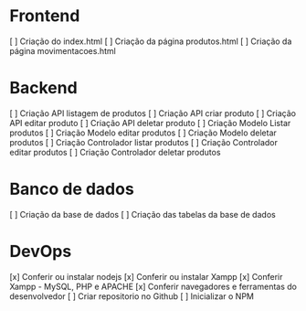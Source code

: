 # Frontend
[ ] Criação do index.html
[ ] Criação da página produtos.html
[ ] Criação da página movimentacoes.html

# Backend
[ ] Criação API listagem de produtos
[ ] Criação API criar  produto
[ ] Criação API editar  produto
[ ] Criação API deletar  produto
[ ] Criação Modelo Listar  produtos
[ ] Criação Modelo editar  produtos
[ ] Criação Modelo deletar  produtos
[ ] Criação Controlador listar  produtos
[ ] Criação Controlador editar  produtos
[ ] Criação Controlador deletar  produtos

# Banco de dados
[ ] Criação da base de dados
[ ] Criação das tabelas da base de dados

# DevOps
[x] Conferir ou instalar nodejs
[x] Conferir ou instalar Xampp
[x] Conferir Xampp - MySQL, PHP e APACHE
[x] Conferir navegadores e ferramentas do desenvolvedor
[ ] Criar repositorio no Github
[ ] Inicializar o NPM